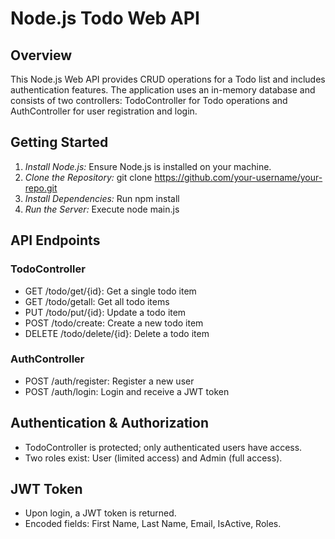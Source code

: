 # Node.js Todo Web API

## Overview

This Node.js Web API provides CRUD operations for a Todo list and includes authentication features. The application uses an in-memory database and consists of two controllers: TodoController for Todo operations and AuthController for user registration and login.

## Getting Started

1. *Install Node.js:* Ensure Node.js is installed on your machine.
2. *Clone the Repository:* git clone https://github.com/your-username/your-repo.git
3. *Install Dependencies:* Run npm install
4. *Run the Server:* Execute node main.js

## API Endpoints

### TodoController

- GET /todo/get/{id}: Get a single todo item
- GET /todo/getall: Get all todo items
- PUT /todo/put/{id}: Update a todo item
- POST /todo/create: Create a new todo item
- DELETE /todo/delete/{id}: Delete a todo item

### AuthController

- POST /auth/register: Register a new user
- POST /auth/login: Login and receive a JWT token

## Authentication & Authorization

- TodoController is protected; only authenticated users have access.
- Two roles exist: User (limited access) and Admin (full access).

## JWT Token

- Upon login, a JWT token is returned.
- Encoded fields: First Name, Last Name, Email, IsActive, Roles.
